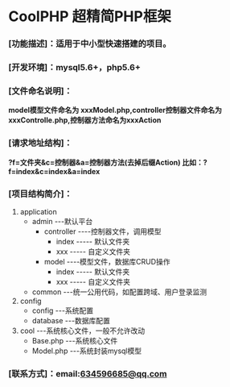 # CoolPHP 超精简PHP框架
### [功能描述]：适用于中小型快速搭建的项目。
### [开发环境]：mysql5.6+，php5.6+
### [文件命名说明]：
**model模型文件命名为 xxxModel.php,controller控制器文件命名为 xxxControlle.php,控制器方法命名为xxxAction**
### [请求地址结构]：
**?f=文件夹&c=控制器&a=控制器方法(去掉后缀Action) 比如：?f=index&c=index&a=index**
### [项目结构简介]：
1. application 
   * admin   ---默认平台
     * controller  ----控制器文件，调用模型
       * index  ----- 默认文件夹
       * xxx    ----- 自定义文件夹
     * model  ----模型文件，数据库CRUD操作
        * index  ----- 默认文件夹
        * xxx    ----- 自定义文件夹
   * common  ---统一公用代码，如配置跨域、用户登录监测
2. config
   * config   ---系统配置
   * database  ---数据库配置
3. cool ---系统核心文件，一般不允许改动
   * Base.php   ---系统核心文件
   * Model.php  ---系统封装mysql模型
   
### [联系方式]：email:634596685@qq.com 

  
  
